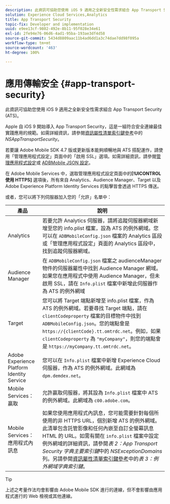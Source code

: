 ```yaml
---
description: 此資訊可協助您使用 iOS 9 適用之全新安全性需求組合 App Transport Security (ATS)。
solution: Experience Cloud Services,Analytics
title: App Transport Security
topic-fix: Developer and implementation
uuid: e9ee13cf-9802-492e-8b11-95f028e34e61
exl-id: 2fe94e76-06d6-4ad1-95ba-193ae3df4d58
source-git-commit: 5434d8809aac11b4ad6dd1a3c74dae7dd98f095a
workflow-type: tm+mt
source-wordcount: '463'
ht-degree: 100%

---
```


# 應用傳輸安全 {#app-transport-security}

此資訊可協助您使用 iOS 9 適用之全新安全性需求組合 App Transport Security (ATS)。

Apple 自 iOS 9 開始導入 App Transport Security，這是一組符合安全連線最佳實踐應用的規範。如需詳細資訊，請參閱[資訊屬性清單索引鍵參考](https://developer.apple.com/library/prerelease/ios/technotes/App-Transport-Security-Technote/)中的 *NSAppTransportSecurity*。

若要讓 Adobe Mobile SDK 4.7 版或更新版本能夠順暢地與 ATS 搭配運作，請使用「管理應用程式設定」頁面中的「啟用 SSL」選項。如需詳細資訊，請參閱[管理應用程式設定](/help/using/c-manage-app-settings/c-manage-app-settings.md)或 [ADBMobile JSON 設定](/help/ios/configuration/json-config/json-config.md)。

在 Adobe Mobile Services 中，選取管理應用程式設定頁面中的&#x200B;**[!UICONTROL 使用 HTTPS]** 選項後，所有來自 Analytics、Audience Manager、Target 以及 Adobe Experience Platform Identity Services 的點擊皆會透過 HTTPS 傳送。

或者，您可以將下列伺服器加入您的「允許」名單中：

| 產品 | 說明 |
|--- |--- |
| Analytics | 若要允許 Analytics 伺服器，請將追蹤伺服器網域新增至您的 info.plist 檔案，設為 ATS 的例外網域。您可以在 `ADBMobileConfig.json` 檔案的 Analytics 區段或「管理應用程式設定」頁面的 Analytics 區段中，找到追蹤伺服器網域。 |
| Audience Manager | 在 `ADBMobileConfig.json` 檔案之 audienceManager 物件的伺服器屬性中找到 Audience Manager 網域。如果您在應用程式中使用 Audience Manager，但未啟用 SSL，請在 `Info.plist` 檔案中新增此伺服器作為 ATS 的例外網域 |
| Target | 您可以將 Target 端點新增至 info.plist 檔案，作為 ATS 的例外網域。若要尋找 Target 端點，請在 `clientCodeproperty` 檔案的目標物件中找到 `ADBMobileConfig.json`。您的端點會是 `https://{clientCode}.tt.omtrdc.net`。例如，如果 `clientCodeproperty` 為 `"myCompany"`，則您的端點會是 `https://myCompany.tt.omtrdc.net`。 |
| Adobe Experience Platform Identity Service | 您可以在 `Info.plist` 檔案中新增 Experience Cloud 伺服器，作為 ATS 的例外網域。此網域為 `dpm.demdex.net`。 |
| Mobile Services：贏取 | 允許贏取伺服器，將其設為 `Info.plist` 檔案中 ATS 的例外網域。此網域為 `c00.adobe.com`。 |
| Mobile Services：應用程式內訊息 | 如果您使用應用程式內訊息，您可能需要針對每個所使用的非 HTTPS URL，個別新增 ATS 的例外網域。此清單包含託管影像和任何內嵌至自訂全螢幕訊息 HTML 的 URL。如需有關在 `info.plist` 檔案中設定例外網域的詳細資訊，請參閱&#x200B;*表 2：App Transport Security 字典主要索引鍵*&#x200B;中的 *NSExceptionDomains* 列。另請參閱[資訊屬性清單索引鍵參考](https://developer.apple.com/library/prerelease/ios/technotes/App-Transport-Security-Technote/)中的&#x200B;*表 3：例外網域字典索引鍵*。 |

>[!TIP]
>
>上述之考量作法均會影響由 Adobe Mobile SDK 進行的連線，但不會影響由應用程式進行的 Web 檢視或其他連線。
